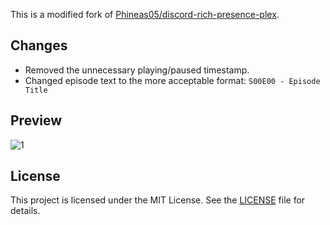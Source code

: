 This is a modified fork of [Phineas05/discord-rich-presence-plex](https://github.com/Phineas05/discord-rich-presence-plex).   

## Changes  

- Removed the unnecessary playing/paused timestamp.  
- Changed episode text to the more acceptable format: `S00E00 - Episode Title` 

## Preview  
![1](https://i.imgur.com/GaaQcby.png)  

## License

This project is licensed under the MIT License. See the [LICENSE](https://github.com/Phineas05/discord-rich-presence-plex/blob/master/LICENSE) file for details.
